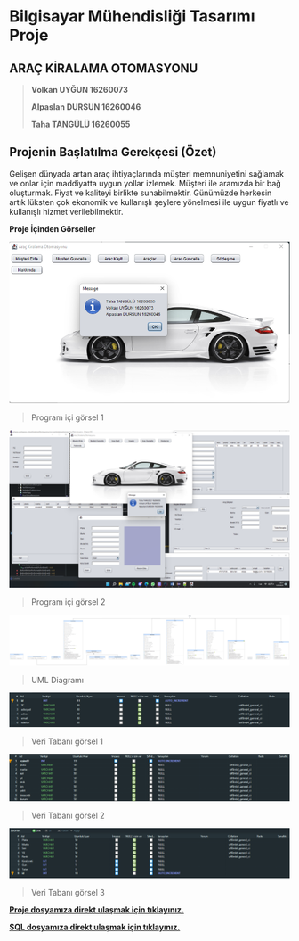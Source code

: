 # Bilgisayar Mühendisliği Tasarımı Proje
## **ARAÇ KİRALAMA OTOMASYONU**
 
> **Volkan UYĞUN 16260073**
> 
> **Alpaslan DURSUN 16260046**
> 
> **Taha TANGÜLÜ 16260055**




## Projenin Başlatılma Gerekçesi (Özet)
	
Gelişen dünyada artan araç ihtiyaçlarında müşteri memnuniyetini sağlamak ve onlar için maddiyatta uygun yollar izlemek. 
Müşteri ile aramızda bir bağ oluşturmak. Fiyat ve kaliteyi birlikte sunabilmektir. Günümüzde herkesin artık lüksten çok ekonomik ve kullanışlı şeylere yönelmesi ile uygun fiyatlı ve kullanışlı hizmet verilebilmektir.

**Proje İçinden Görseller**


![resim1](s1.png)
> Program içi görsel 1

![resim2](s2.png)
> Program içi görsel 2

![resim6](s6.png)
> UML Diagramı

![resim3](s3.png)
> Veri Tabanı görsel 1

![resim4](s4.png)
> Veri Tabanı görsel 2

![resim5](s5.png)
> Veri Tabanı görsel 3

**[Proje dosyamıza direkt ulaşmak için tıklayınız.](ÖdevKonusu.docx)**

**[SQL dosyamıza direkt ulaşmak için tıklayınız.](arackiralamal.sql)**
